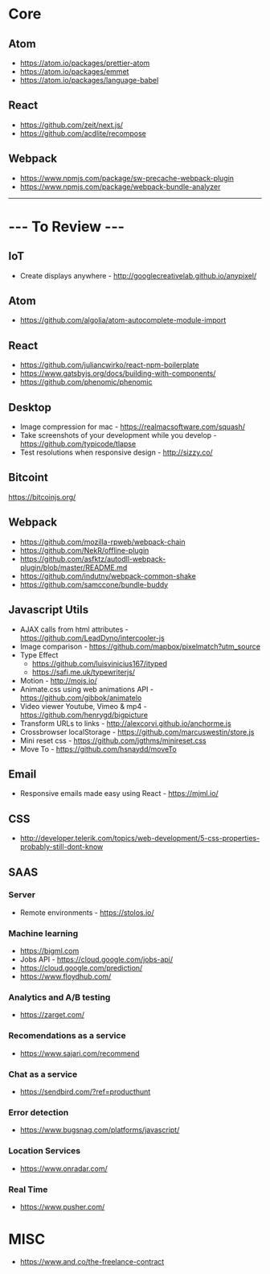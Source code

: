 # Core

## Atom
  - https://atom.io/packages/prettier-atom
  - https://atom.io/packages/emmet
  - https://atom.io/packages/language-babel

## React
  - https://github.com/zeit/next.js/
  - https://github.com/acdlite/recompose

## Webpack
  - https://www.npmjs.com/package/sw-precache-webpack-plugin
  - https://www.npmjs.com/package/webpack-bundle-analyzer


***




# --- To Review ---

## IoT
  - Create displays anywhere - http://googlecreativelab.github.io/anypixel/
  
## Atom

  - https://github.com/algolia/atom-autocomplete-module-import

## React
  - https://github.com/juliancwirko/react-npm-boilerplate
  - https://www.gatsbyjs.org/docs/building-with-components/
  - https://github.com/phenomic/phenomic

## Desktop

  - Image compression for mac - https://realmacsoftware.com/squash/
  - Take screenshots of your development while you develop - https://github.com/typicode/tlapse
  - Test resolutions when responsive design - http://sizzy.co/
  
## Bitcoint

  https://bitcoinjs.org/

## Webpack
  - https://github.com/mozilla-rpweb/webpack-chain
  - https://github.com/NekR/offline-plugin
  - https://github.com/asfktz/autodll-webpack-plugin/blob/master/README.md
  - https://github.com/indutny/webpack-common-shake
  - https://github.com/samccone/bundle-buddy

## Javascript Utils

  - AJAX calls from html attributes - https://github.com/LeadDyno/intercooler-js
  - Image comparison - https://github.com/mapbox/pixelmatch?utm_source
  - Type Effect 
    - https://github.com/luisvinicius167/ityped
    - https://safi.me.uk/typewriterjs/
  - Motion - http://mojs.io/
  - Animate.css using web animations API - https://github.com/gibbok/animatelo
  - Video viewer Youtube, Vimeo & mp4 - https://github.com/henrygd/bigpicture
  - Transform URLs to links - http://alexcorvi.github.io/anchorme.js
  - Crossbrowser localStorage - https://github.com/marcuswestin/store.js
  - Mini reset css - https://github.com/jgthms/minireset.css
  - Move To - https://github.com/hsnaydd/moveTo
  
## Email
  - Responsive emails made easy using React - https://mjml.io/

## CSS
  - http://developer.telerik.com/topics/web-development/5-css-properties-probably-still-dont-know

## SAAS

  ### Server
  - Remote environments - https://stolos.io/

  ### Machine learning
  - https://bigml.com
  - Jobs API - https://cloud.google.com/jobs-api/
  - https://cloud.google.com/prediction/
  - https://www.floydhub.com/

  ### Analytics and A/B testing
  - https://zarget.com/

  ### Recomendations as a service
  - https://www.sajari.com/recommend
  
  ### Chat as a service
  - https://sendbird.com/?ref=producthunt
  
  ### Error detection
  - https://www.bugsnag.com/platforms/javascript/
  
  ### Location Services
  - https://www.onradar.com/
  
  ### Real Time
  - https://www.pusher.com/

# MISC
  - https://www.and.co/the-freelance-contract
  
